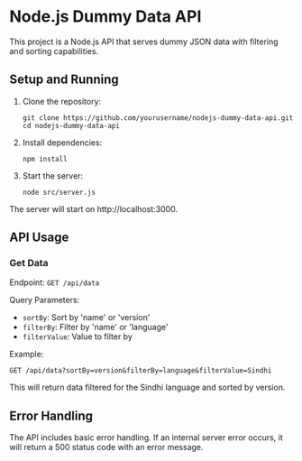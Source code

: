 # Node.js Dummy Data API

This project is a Node.js API that serves dummy JSON data with filtering and sorting capabilities.

## Setup and Running

1. Clone the repository:
   ```
   git clone https://github.com/yourusername/nodejs-dummy-data-api.git
   cd nodejs-dummy-data-api
   ```

2. Install dependencies:
   ```
   npm install
   ```

3. Start the server:
   ```
   node src/server.js
   ```

The server will start on http://localhost:3000.

## API Usage

### Get Data

Endpoint: `GET /api/data`

Query Parameters:
- `sortBy`: Sort by 'name' or 'version'
- `filterBy`: Filter by 'name' or 'language'
- `filterValue`: Value to filter by

Example:
```
GET /api/data?sortBy=version&filterBy=language&filterValue=Sindhi
```

This will return data filtered for the Sindhi language and sorted by version.

## Error Handling

The API includes basic error handling. If an internal server error occurs, it will return a 500 status code with an error message.